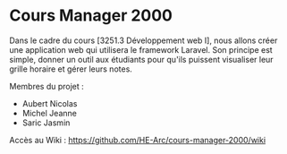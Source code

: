 # Cours Manager 2000

Dans le cadre du cours [3251.3 Développement web I], nous allons créer une application web qui utilisera le framework Laravel.
Son principe est simple, donner un outil aux étudiants pour qu'ils puissent visualiser leur grille horaire et gérer leurs notes.

Membres du projet :
 - Aubert Nicolas
 - Michel Jeanne
 - Saric Jasmin

Accès au Wiki : https://github.com/HE-Arc/cours-manager-2000/wiki
